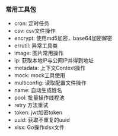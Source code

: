 ### 常用工具包

- cron: 定时任务
- csv: csv文件操作
- encrypt: 使用md5加密，base64加密解密
- errutil: 异常工具类
- image: 图片常用操作
- ip: 获取本地IP与公网IP并得到地址
- metadata: 上下文Context操作
- mock: mock工具使用
- multiconfig: 读取配置文件操作
- name: 自动生成姓名
- pool: 批量操作线程池
- retry  方法重试
- token: jwt加密token
- uuid: 获取不重复的uuid
- xlsx: Go操作xlsx文件





